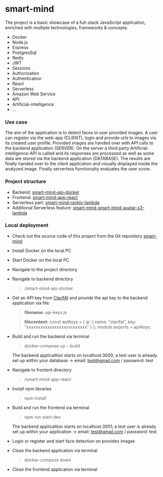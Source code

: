 # smart-mind
The project is a basic showcase of a full-stack JavaScript application, enriched with multiple technologies, frameworks & concepts:

- Docker
- Node.js
- Express
- PostgresSql
- Redis
- JWT
- Sessions
- Authorization
- Authentication
- React
- Serverless
- Amazon Web Service
- API
- Artificial-intelligence
- ...

### Use case
The aim of the application is to detect faces in user provided images. A user can register via the web-app (CLIENT), login and provide urls to images via its created user profile. Provided images are handed over with API calls to the backend application (SERVER). On the server a third party Artificial-intelligence-API is called and its responses are processed as well as some data are stored via the backend application (DATABASE). The results are finally handed over to the client application and visually displayed inside the analyzed image. Finally serverless functionalty evaluates the user score.

### Project structure
- Backend: [smart-mind-api-docker](https://github.com/iChristiano/smart-mind/tree/main/smart-mind-api-docker)
- Frontend: [smart-mind-app-react](https://github.com/iChristiano/smart-mind/tree/main/smart-mind-app-react)
- Serverless part: [smart-mind-rankly-lambda](https://github.com/iChristiano/smart-mind/tree/main/smart-mind-rankly-lambda)
- Additional Serverless feature: [smart-mind-smart-mind-avatar-s3-lambda](https://github.com/iChristiano/smart-mind/tree/main/smart-mind-avatar-s3-lambda)


### Local deployment
- Check out the source code of this project from the Git repository [smart-mind](https://github.com/iChristiano/smart-mind)
- Install Docker on the local PC
- Start Docker on the local PC
- Navigate to the project directory
- Navigate to backend directory
    > /smart-mind-api-docker
- Get an API key from [ClarifAI](https://www.clarifai.com/) and provide the api key to the backend application via file:
    > **filename:** api-keys.js 

    > **filecontent:** const apiKeys = {
    ai: {
        name: "clarifai",
        key: "xxxxxxxxxxxxxxxxxxxxxxxxxx"
    } 
};
module.exports = apiKeys;
- Build and run the backend via terminal
    > docker-compose up --build

    The backend applicaltion starts on localhost:3000; a test user is already set up within your database -> email: test@gmail.com / password: test

- Navigate to frontent directory
    > /smart-mind-app-react
- Install npm libraries
    > npm install
- Build and run the frontend via terminal
    > npm run start-dev

    The backend applicaltion starts on localhost:3001; a test user is already set up within your application -> email: test@gmail.com / password: test

- Login or register and start face detection on provides images

- Close the backend application via terminal
    > docker-compose down

- Close the frontend application via terminal
